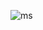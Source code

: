 ![ms](https://user-images.githubusercontent.com/66572527/134753776-5129b78b-85b1-4888-9317-2805ef378571.png)
